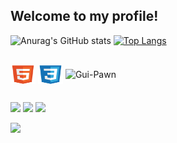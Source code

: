 ## Welcome to my profile!

![Anurag's GitHub stats](https://github-readme-stats.vercel.app/api?username=BRUN0R2&show_icons=true&theme=highcontrast&hide)
[![Top Langs](https://github-readme-stats.vercel.app/api/top-langs/?username=BRUN0R2&layout=compact&theme=highcontrast&hide)](https://github.com/anuraghazra/github-readme-stats)

<div style="display: inline_block"><br>
  <img align="center" alt="Gui-HTML" height="30" width="40" src="https://raw.githubusercontent.com/devicons/devicon/master/icons/html5/html5-original.svg">
  <img align="center" alt="Gui-CSS" height="30" width="40" src="https://raw.githubusercontent.com/devicons/devicon/master/icons/css3/css3-original.svg">
  <img align="center" alt="Gui-Pawn" height="30" widht="40" src="https://a.imagem.app/bp23Ev.png">
</div>

  ##

<div>
  <a href="https://www.instagram.com/brs_pl4y/" target="_blank"><img src="https://img.shields.io/badge/-Instagram-%23E4405F?style=for-the-badge&logo=instagram&logoColor=white" target="_blank" rel="external"></a>
  <a href="https://discord.gg/NAWEwjWxAn" target="_blank"><img src="https://img.shields.io/badge/Discord-7289DA?style=for-the-badge&logo=discord&logoColor=white" target="_blank" rel="external"></a> 
  <a href = "mailto:brunosilvaddr24@gmail.com"><img src="https://img.shields.io/badge/-Hotmail-%23333?style=for-the-badge&logo=gmail&logoColor=white" target="_blank" rel="external"></a>
</div>

![](https://thumbs.gfycat.com/AdorableHandmadeGelada-size_restricted.gif)
